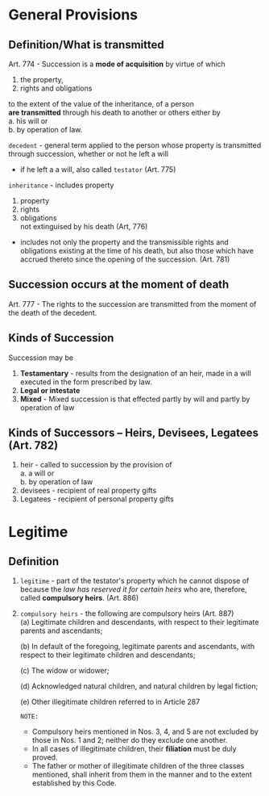 # General Provisions

## Definition/What is transmitted
Art. 774 - Succession is a **mode of acquisition** by virtue of which 

1. the property, 
2. rights and obligations

to the extent of the value of the inheritance, of a person  
**are transmitted** through his death to another or others either by  
a. his will or  
b. by operation of law.

`decedent` - general term applied to the person whose property is transmitted through succession, whether or not he left a will
- if he left a a will, also called `testator` (Art. 775)

`inheritance` - includes property
1. property
2. rights
3. obligations  
not extinguised by his death (Art, 776)
- includes not only the property and the transmissible rights and obligations existing at the time of his death, but also those which have accrued thereto since the opening of the succession. (Art. 781)

## Succession occurs at the moment of death
Art. 777 - The rights to the succession are transmitted from the moment of the death of the decedent.

## Kinds of Succession
Succession may be
1. **Testamentary** - results from the designation of an heir, made in a will executed in the form prescribed by law.
2. **Legal or intestate**
3. **Mixed** - Mixed succession is that effected partly by will and partly by operation of law

## Kinds of Successors – Heirs, Devisees, Legatees (Art. 782)
1. heir - called to succession by the provision of  
    a. a will or  
    b. by operation of law
2. devisees - recipient of real property gifts
3. Legatees - recipient of personal property gifts


# Legitime
## Definition
1. `legitime` - part of the testator's property which he cannot dispose of because the *law has reserved it for certain heirs* who are, therefore, called **compulsory heirs**. (Art. 886)

2. `compulsory heirs` - the following are compulsory heirs (Art. 887)  
    (a) Legitimate children and descendants, with respect to their legitimate parents and ascendants;

    (b) In default of the foregoing, legitimate parents and ascendants, with respect to their legitimate children and descendants;

    (c) The widow or widower;

    (d) Acknowledged natural children, and natural children by legal fiction;

    (e) Other illegitimate children referred to in Article 287

    ```NOTE:``` 
    - Compulsory heirs mentioned in Nos. 3, 4, and 5 are not excluded by those in Nos. 1 and 2; neither do they exclude one another.
    - In all cases of illegitimate children, their **filiation** must be duly proved.
    - The father or mother of illegitimate children of the three classes mentioned, shall inherit from them in the manner and to the extent established by this Code.





